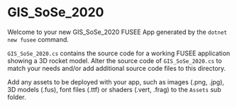 # GIS_SoSe_2020

Welcome to your new GIS_SoSe_2020 FUSEE App generated by the `dotnet new fusee` command.

`GIS_SoSe_2020.cs` contains the source code for a working FUSEE application showing 
a 3D rocket model. Alter the source code of `GIS_SoSe_2020.cs` to match your needs 
and/or add additional source code files to this directory.

Add any assets to be deployed with your app, such as images (.png, .jpg), 
3D models (.fus), font files (.ttf) or shaders (.vert, .frag) 
to the `Assets` sub folder.


